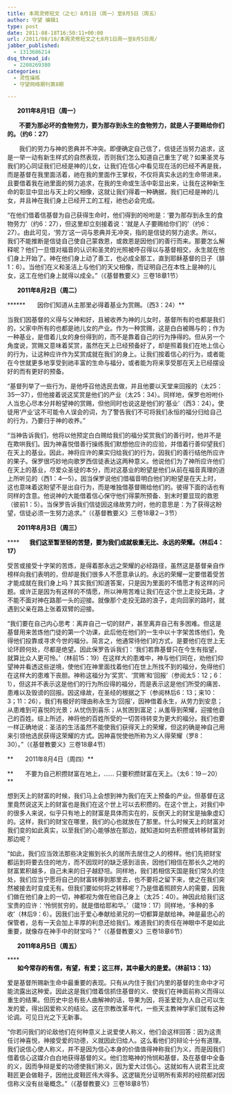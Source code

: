 ```yaml
---
title: 本周灵修短文（之七）8月1日（周一）至8月5日（周五）
author: 守望 编辑1
type: post
date: 2011-08-18T16:50:11+00:00
url: /2011/08/18/本周灵修短文之七8月1日周一至8月5日周/
jabber_published:
  - 1313686214
dsq_thread_id:
  - 2208269380
categories:
  - 灵性操练
  - 守望网络期刊第8期

---
```

<p style="text-align: left;">
  <span style="color: #000000;"><strong>       2011年8月1日（周一）</strong></span>
</p>

<p style="text-align: left;">
        <strong> 不要为那必坏的食物劳力，要为那存到永生的食物劳力，就是人子要赐给你们的。（约6：27）<!--more--></strong>
</p>

       我们的劳力与神的恩典并不冲突。即便确定自己信了，信徒还当努力追求，这是一举一动有新生样式的自然表现，否则我们怎么知道自己重生了呢？如果圣灵与我们的心同证我们已经是神的儿女，让我们在信心中看见现在活的已经不再是我，而是基督在我里面活着，祂在我的里面作王掌权，不仅将真实永远的生命带进来，且要借着我在祂里面的努力追求，在我的生命或生活中彰显出来，让我在这种新生命的彰显中显出与天上的父相像，这就让我们得着一种确据，我们已经是神的儿女，并且神在我们身上已经开工的工程，祂也必会完成。
  
“在他们借着信基督为自己获得生命时，他们得到的吩咐是：‘要为那存到永生的食物劳力’（约6：27），但这里却立刻接着说：‘就是人子要赐给你们的’（约6：27）。由此可见，‘劳力’这一词与恩典并无冲突，指的是信徒的努力追求。所以，我们不能推断是信徒自己使自己蒙救恩，或救恩是因他们的善行而来。那要怎么解释呢？他们一旦借对福音的认识和圣灵的光照被呼召得以与基督相交，永生就在他们身上开始了。神在他们身上动了善工，也必成全那工，直到耶稣基督的日子（腓1：6）。当他们在义和圣洁上与他们的天父相像，而证明自己在本性上是神的儿女，这工在他们身上就得以成全。”（《基督教要义》三卷18章1节）

**<span style="color: #000000;">       2011年8月2日（周二）</span>**

******       因你们知道从主那里必得着基业为赏赐。（西3：24）**

当我们因基督的义得与父神和好，且被收养为神的儿女时，基督所有的也都是我们的，父家中所有的也都是祂儿女的产业。作为一种赏赐，这是白白被赐与的；作为一种基业，是借着儿女的身份得到的，而不是靠着自己的行为挣得的。但从另一个角度说，赏赐又意味着奖赏，虽然在天上已经预备好了，却是照着我们在地上信心的行为，让这种应许作为奖赏成就在我们的身上。让我们按着信心的行为，或者能在今世就更多地享受到祂丰富的生命与福分，或者能为将来享受那在天上已经摆设好的而有更好的预备。

“基督列举了一些行为，是他呼召他选民去做，并且他要以天堂来回报的（太25：35—37），但他接着说这奖赏是他们的产业（太25：34）。同样地，保罗也吩咐仆人当忠心尽本分并盼望神的赏赐，但他同时也说这是他们的‘基业’（西3：24）。使徒用‘产业’这不可能令人误会的词，为了警告我们不可将我们永恒的福分归给自己的行为，乃要归于神的收养。”

“当神告诉我们，他将以他预定白白赐给我们的福分奖赏我们的善行时，他并不是在欺哄我们。因为神喜悦借善行操练我们默想他应许的应验，并借着行善仰望我们在天上的基业。因此，神将应许的果实归给我们的行为，因我们的善行结他所应许的果子。保罗很巧妙地向歌罗西信徒表达这两种意义。他说他们为了神所应许他们在天上的基业，尽爱众圣徒的本分，而对这基业的盼望是他们从前在福音真理的道上所听见的（西1：4—5）。因当保罗说他们借福音明白他们的盼望是在天上时，这也意味着这盼望不是出自行为，而是唯独借基督赐给他们的。彼得下面的话也有同样的含意。他说神的大能借着信心保守他们得蒙所预备、到末时要显现的救恩（彼前1：5）。当保罗告诉我们信徒因这缘故劳力时，他的意思是：为了获得这盼望，信徒必须一生努力追求。”（《基督教要义》三卷18章2－3节）

**<span style="color: #000000;">       2011年8月3日（周三）</span>**

******<span style="color: #000000;">       我们这至暂至轻的苦楚，要为我们成就极重无比、永远的荣耀。（林后4：17）</span>**

受苦或接受十字架的苦炼，是得着那永远之荣耀的必经路径，虽然这是基督亲自作榜样向我们表明的，但却是我们很多人不愿意承认的。永远的荣耀一定要借着受苦才能成就在我们身上吗？其实我们知道答案，只是因为里面的不情愿才有这样的问题。或许正是因为有这样的不情愿，所以神用苦难让我们在这个世上走投无路，才不能不面对神在路那一头的迎接。就像那个走投无路的浪子，走向回家的路时，就遇到父亲在路上张着双臂的迎接。
  
“我们要在自己内心思考：离弃自己一切的财产，甚至离弃自己有多困难。但这是基督用来苦炼他门徒的第一个功课，此后他在他们的一生中以十字架苦炼他们，免得他们投靠或寻求今世的福分。简言之，他通常待他们的方式，是要他们在世上无论环顾何处，尽都是绝望。因此保罗告诉我们：‘我们若靠基督只在今生有指望，就算比众人更可怜。’（林前15：19）在这样大的患难中，神与他们同在，劝他们仰望神并看透这些逆境，使他们在神里面找着他们在世上所找不到的福分，免得他们在这样大的患难下丧胆。神称这福分为‘奖赏’、‘赏赐’和‘回报’（参阅太5：12；6：1），但这并不表示这是他们的行为所应得的福分，而是表示这是他们所受的痛苦、患难以及毁谤的回报。因这缘故，在圣经的根据之下（参阅林后6：13；来10：3；11：26），我们有极好的理由称永生为‘回报’，因神借着永生，从劳力到安息；从患难到可喜悦的光景；从忧伤到喜乐；从贫困到富足；从羞辱到荣耀，迎接他自己的百姓。综上所述，神将他的百姓所受的一切苦待转变为更大的福分。我们也要一样正确地说：圣洁的生活虽然不能使我们获得天上的荣耀，但这的确是神自己用来引领他选民获得这荣耀的方式。因神喜悦使他所称为义人得荣耀（罗8：30）。”（《基督教要义》三卷18章4节）

**       2011年8月4日（周四）**

**       不要为自己积攒财富在地上，…… 只要积攒财富在天上。（太6：19－20）**

想到天上的财富的时候，我们马上会想到神为我们在天上预备的产业。但基督在这里竟然说这天上的财富也是我们在这个世上可以去积攒的。在这个世上，对我们中的很多人来说，似乎只有地上的财富是具体而实在的，反倒天上的财宝是抽象虚幻的。这样，我们的财宝在哪里，我们的心也就放在了那里。什么时候天上的财富对我们变的如此真实，以至我们的心能够放在那边，就知道如何去积攒或转移财富到那边呢？

“如此，我们应当效法那些决定搬到长久的居所去居住之人的榜样。他们先把财宝都运到将要去住的地方，而不因现时的缺乏感到沮丧，因他们相信在那长久之地的财富累积越多，自己未来的日子越舒坦。同样地，我们若相信天国是我们常久的住处，我们应当宁愿将自己的财富转移到那里去，也不要将之留下来，使之在我们突然被接去时变成无有。但我们要如何将之转移呢？乃是借着照顾穷人的需要，因我们做在他们身上的一切，神都视为做在他自己身上（太25：40）。神因此给我们这宝贵的应许：‘怜悯贫穷的，就是借给耶和华。’（箴19：17）同样地，‘多种的多收’（林后9：6）。因我们出于爱心奉献给弟兄的一切都算是献给神。神是最忠心的保管者，总有一天会加上丰厚的利息还给我们。难道我们的责任在神眼中不是如此重要，就像存在神手中的财宝吗？”（《基督教要义》三卷18章6节）

**<span style="color: #000000;">       2011年8月5日（周五）</span>**

******<span style="color: #000000;">       如今常存的有信，有望，有爱；这三样，其中最大的是爱。（林前13：13）</span>**

爱是基督所赐新生命中最重要的表现。只有从内住于我们内里的基督的生命中才可能流露出这种爱。因此这是我们借着信抓住基督的义、使我们在神面前称义而得以重生的结果。但历史中总有些人曲解神的话，导果为因，将圣爱贬为人自己可以生发的爱，得出因爱称义的结论。这在宗教改革年代，一些天主教神学家们就有这种论调。可见日光之下无新事。

“你若问我们的论敌他们在何种意义上说爱使人称义，他们会这样回答：因为这责任讨神喜悦，神接受爱的功德，义就因此归给人。这么看他们的辩论十分有道理。我们说信心使人称义，并不是因为信心本身的价值值得神称我们为义，而是因我们借着信心这媒介白白地获得基督的义。他们忽略神的怜悯和基督，及在基督中全备的义，因而争辩是爱的功德使我们称义，因为爱大过信心。这就如有人说君王比皮鞋匠更会做鞋子，因他比皮鞋匠伟大得多。这逻辑充分证明所有索邦的经院都对因信称义没有丝毫概念。”（《基督教要义》三卷18章8节）